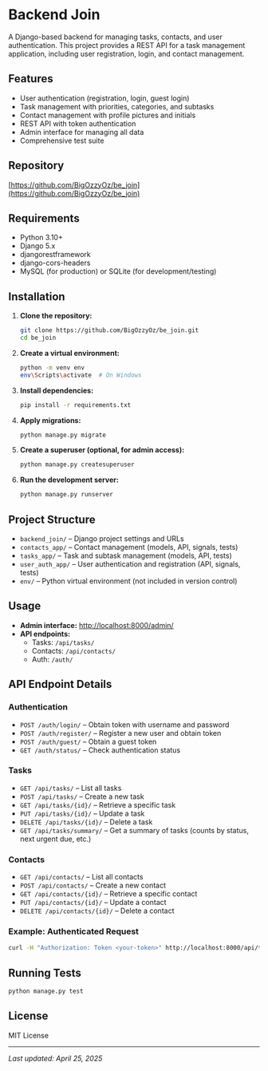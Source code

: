 # Backend Join

A Django-based backend for managing tasks, contacts, and user authentication. This project provides a REST API for a task management application, including user registration, login, and contact management.

## Features
- User authentication (registration, login, guest login)
- Task management with priorities, categories, and subtasks
- Contact management with profile pictures and initials
- REST API with token authentication
- Admin interface for managing all data
- Comprehensive test suite

## Repository
[https://github.com/BigOzzyOz/be_join](https://github.com/BigOzzyOz/be_join)

## Requirements
- Python 3.10+
- Django 5.x
- djangorestframework
- django-cors-headers
- MySQL (for production) or SQLite (for development/testing)

## Installation
1. **Clone the repository:**
   ```sh
   git clone https://github.com/BigOzzyOz/be_join.git
   cd be_join
   ```
2. **Create a virtual environment:**
   ```sh
   python -m venv env
   env\Scripts\activate  # On Windows
   ```
3. **Install dependencies:**
   ```sh
   pip install -r requirements.txt
   ```
4. **Apply migrations:**
   ```sh
   python manage.py migrate
   ```
5. **Create a superuser (optional, for admin access):**
   ```sh
   python manage.py createsuperuser
   ```
6. **Run the development server:**
   ```sh
   python manage.py runserver
   ```

## Project Structure
- `backend_join/` – Django project settings and URLs
- `contacts_app/` – Contact management (models, API, signals, tests)
- `tasks_app/` – Task and subtask management (models, API, tests)
- `user_auth_app/` – User authentication and registration (API, signals, tests)
- `env/` – Python virtual environment (not included in version control)

## Usage
- **Admin interface:** [http://localhost:8000/admin/](http://localhost:8000/admin/)
- **API endpoints:**
  - Tasks: `/api/tasks/`
  - Contacts: `/api/contacts/`
  - Auth: `/auth/`

## API Endpoint Details

### Authentication
- `POST /auth/login/` – Obtain token with username and password
- `POST /auth/register/` – Register a new user and obtain token
- `POST /auth/guest/` – Obtain a guest token
- `GET /auth/status/` – Check authentication status

### Tasks
- `GET /api/tasks/` – List all tasks
- `POST /api/tasks/` – Create a new task
- `GET /api/tasks/{id}/` – Retrieve a specific task
- `PUT /api/tasks/{id}/` – Update a task
- `DELETE /api/tasks/{id}/` – Delete a task
- `GET /api/tasks/summary/` – Get a summary of tasks (counts by status, next urgent due, etc.)

### Contacts
- `GET /api/contacts/` – List all contacts
- `POST /api/contacts/` – Create a new contact
- `GET /api/contacts/{id}/` – Retrieve a specific contact
- `PUT /api/contacts/{id}/` – Update a contact
- `DELETE /api/contacts/{id}/` – Delete a contact

### Example: Authenticated Request
```sh
curl -H "Authorization: Token <your-token>" http://localhost:8000/api/tasks/
```

## Running Tests
```sh
python manage.py test
```

## License
MIT License

---
*Last updated: April 25, 2025*

